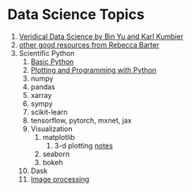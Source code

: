 # Data Science Topics

1. [Veridical Data Science by Bin Yu and Karl Kumbier](https://www.stat.berkeley.edu/~binyu/ps/papers2020/VDS20-YuKumbier.pdf)
1. [other good resources from Rebecca Barter](http://www.rebeccabarter.com/useful_resources/)
1. Scientific Python
    1. [Basic Python](https://swcarpentry.github.io/python-novice-inflammation/)
    1. [Plotting and Programming with Python](https://swcarpentry.github.io/python-novice-gapminder/)
    1. numpy
    1. pandas
    1. xarray
    1. sympy
    1. scikit-learn
    1. tensorflow, pytorch, mxnet, jax
    1. Visualization
        1. matplotlib
            1. 3-d plotting [notes](https://jakevdp.github.io/PythonDataScienceHandbook/04.12-three-dimensional-plotting.html)
        1. seaborn
        1. bokeh
    1. Dask
    1. [Image processing](https://datacarpentry.org/image-processing/)
